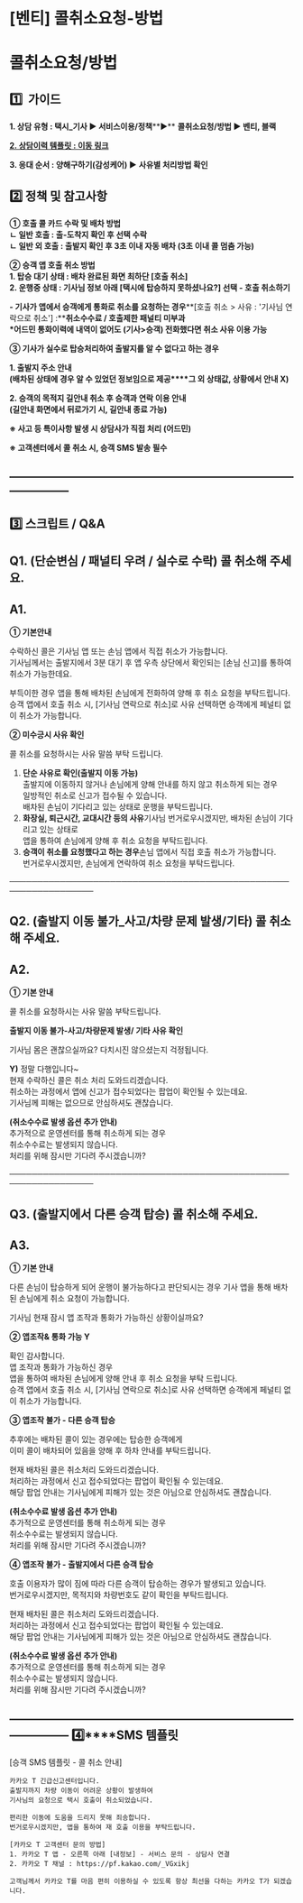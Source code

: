 # [벤티] 콜취소요청-방법

**콜취소요청/방법**
============

**1️⃣  가이드**
------------

**1. 상담 유형 : 택시\_기사 ▶ 서비스이용/정책****▶** **콜취소요청/방법 ▶ 벤티, 블랙**

**[2. 상담이력 템플릿 : 이동 링크](https://kakaomobilitysupport.zendesk.com/hc/ko/articles/31315970073881--%ED%83%9D%EC%8B%9C-%EA%B8%B0%EC%82%AC-%EC%BD%9C%EC%B7%A8%EC%86%8C-%EC%9A%94%EC%B2%AD-%EC%BD%9C%EC%B7%A8%EC%86%8C-%EB%B0%A9%EB%B2%95-%EC%83%81%EB%8B%B4%EC%9D%B4%EB%A0%A5)**

**3. 응대 순서 : 양해구하기(감성케어) ▶** **사유별 처리방법 확인**

**2️⃣ 정책 및 참고사항**
-----------------

**① 호출 콜 카드 수락 및 배차 방법**  
**ㄴ 일반 호출 : 출-도착지 확인 후 선택 수락**  
**ㄴ 일반 외 호출 : 출발지 확인 후 3초 이내 자동 배차 (3초 이내 콜 멈춤 가능)**

**② 승객 앱 호출 취소 방법**  
**1. 탑승 대기 상태 : 배차 완료된 화면 최하단 [호출 취소]**  
**2. 운행중 상태 : 기사님 정보 아래 [택시에 탑승하지 못하셨나요?] 선택 - 호출 취소하기**

**- 기사가 앱에서 승객에게 통화로 취소를 요청하는 경우****[호출 취소 > 사유 : '기사님 연락으로 취소'] :****취소수수료 / 호출제한 패널티 미부과**  
**\*어드민 통화이력에 내역이 없어도 (기사>승객) 전화했다면 취소 사유 이용 가능**

**③ 기사가 실수로 탑승처리하여 출발지를 알 수 없다고 하는 경우**

**1. 출발지 주소 안내**  
**(배차된 상태에 경우 알 수 있었던 정보임으로 제공****그 외 상태값, 상황에서 안내 X)**

**2. 승객의 목적지 길안내 취소 후 승객과 연락 이용 안내**  
**(길안내 화면에서 뒤로가기 시, 길안내 종료 가능)**

**※ 사고 등 특이사항 발생 시 상담사가 직접 처리 (어드민)**

**※ 고객센터에서 콜 취소 시, 승객 SMS 발송 필수**

**―****―****―****―****―****―****―****―****―****―****―****―****―****―****―****―****―****―****―****―****―****―****―****―****―****―****―****―****―**
-------------------------------------------------------------------------------------------------------------------------------------------------

**3️⃣ 스크립트 / Q&A**
------------------

**Q1.** **(단순변심 / 패널티 우려 / 실수로 수락) 콜 취소해 주세요.**
-----------------------------------------------

**A1.**
-------

**① 기본안내**

수락하신 콜은 기사님 앱 또는 손님 앱에서 직접 취소가 가능합니다.   
기사님께서는 출발지에서 3분 대기 후 앱 우측 상단에서 확인되는 [손님 신고]를 통하여 취소가 가능한데요.

부득이한 경우 앱을 통해 배차된 손님에게 전화하여 양해 후 취소 요청을 부탁드립니다.   
승객 앱에서 호출 취소 시, [기사님 연락으로 취소]로 사유 선택하면 승객에게 페널티 없이 취소가 가능합니다.

**② 미수긍시 사유 확인**

콜 취소를 요청하시는 사유 말씀 부탁 드립니다.

1. **단순 사유로 확인(출발지 이동 가능)**  
   출발지에 이동하지 않거나 손님에게 양해 안내를 하지 않고 취소하게 되는 경우   
   일방적인 취소로 신고가 접수될 수 있습니다.  
   배차된 손님이 기다리고 있는 상태로 운행을 부탁드립니다.
2. **화장실, 퇴근시간, 교대시간 등의 사유**기사님 번거로우시겠지만, 배차된 손님이 기다리고 있는 상태로  
   앱을 통하여 손님에게 양해 후 취소 요청을 부탁드립니다.
3. **승객이 취소를 요청했다고 하는 경우**손님 앱에서 직접 호출 취소가 가능합니다.  
   번거로우시겠지만, 손님에게 연락하여 취소 요청을 부탁드립니다.

─────────────────────────────────────────────────────────────────

**Q2.** **(출발지 이동 불가\_사고/차량 문제 발생/기타) 콜 취소해 주세요.**
--------------------------------------------------

**A2.**
-------

**① 기본 안내**

콜 취소를 요청하시는 사유 말씀 부탁드립니다.  
  
**출발지 이동 불가-사고/차량문제 발생/ 기타 사유 확인**

기사님 몸은 괜찮으실까요? 다치시진 않으셨는지 걱정됩니다.

**Y)** 정말 다행입니다~   
현재 수락하신 콜은 취소 처리 도와드리겠습니다.   
취소하는 과정에서 앱에 신고가 접수되었다는 팝업이 확인될 수 있는데요.   
기사님께 피해는 없으므로 안심하셔도 괜찮습니다.

**(취소수수료 발생 옵션 추가 안내)**  
추가적으로 운영센터를 통해 취소하게 되는 경우  
취소수수료는 발생되지 않습니다.  
처리를 위해 잠시만 기다려 주시겠습니까?

─────────────────────────────────────────────────────────────────

**Q3.** **(출발지에서 다른 승객 탑승) 콜 취소해 주세요.**
---------------------------------------

**A3.**
-------

**① 기본 안내**

다른 손님이 탑승하게 되어 운행이 불가능하다고 판단되시는 경우 기사 앱을 통해 배차된 손님에게 취소 요청이 가능합니다.

기사님 현재 잠시 앱 조작과 통화가 가능하신 상황이실까요?

**② 앱조작& 통화 가능 Y**

확인 감사합니다.   
앱 조작과 통화가 가능하신 경우   
앱을 통하여 배차된 손님에게 양해 안내 후 취소 요청을 부탁 드립니다.  
승객 앱에서 호출 취소 시, [기사님 연락으로 취소]로 사유 선택하면 승객에게 페널티 없이 취소가 가능합니다.

**③ 앱조작 불가 - 다른 승객 탑승**

추후에는 배차된 콜이 있는 경우에는 탑승한 승객에게   
이미 콜이 배차되어 있음을 양해 후 하차 안내를 부탁드립니다.

현재 배차된 콜은 취소처리 도와드리겠습니다.   
처리하는 과정에서 신고 접수되었다는 팝업이 확인될 수 있는데요.   
해당 팝업 안내는 기사님에게 피해가 있는 것은 아님으로 안심하셔도 괜찮습니다.

**(취소수수료 발생 옵션 추가 안내)**   
추가적으로 운영센터를 통해 취소하게 되는 경우  
취소수수료는 발생되지 않습니다.  
처리를 위해 잠시만 기다려 주시겠습니까?

**④ 앱조작 불가 - 출발지에서 다른 승객 탑승**

호출 이용자가 많이 짐에 따라 다른 승객이 탑승하는 경우가 발생되고 있습니다.   
번거로우시겠지만, 목적지와 차량번호도 같이 확인을 부탁드립니다.

현재 배차된 콜은 취소처리 도와드리겠습니다.   
처리하는 과정에서 신고 접수되었다는 팝업이 확인될 수 있는데요.   
해당 팝업 안내는 기사님에게 피해가 있는 것은 아님으로 안심하셔도 괜찮습니다.

**(취소수수료 발생 옵션 추가 안내)**   
추가적으로 운영센터를 통해 취소하게 되는 경우  
취소수수료는 발생되지 않습니다.  
처리를 위해 잠시만 기다려 주시겠습니까?

**―****―****―****―****―****―****―****―****―****―****―****―****―****―****―****―****―****―****―****―****―****―****―****―****―****―****―****―****―** **4️⃣****SMS 템플릿**
--------------------------------------------------------------------------------------------------------------------------------------------------------------------

[승객 SMS 템플릿 - 콜 취소 안내]

```
카카오 T 긴급신고센터입니다.   
출발지까지 차량 이동이 어려운 상황이 발생하여   
기사님의 요청으로 택시 호출이 취소되었습니다.  
  
편리한 이동에 도움을 드리지 못해 죄송합니다.   
번거로우시겠지만, 앱을 통하여 재 호출 이용을 부탁드립니다.  
  
[카카오 T 고객센터 문의 방법]   
1. 카카오 T 앱 - 오른쪽 아래 [내정보] - 서비스 문의 - 상담사 연결  
2. 카카오 T 채널 : https://pf.kakao.com/_VGxikj  
  
고객님께서 카카오 T를 마음 편히 이용하실 수 있도록 항상 최선을 다하는 카카오 T가 되겠습니다.
```